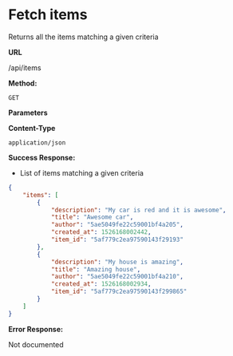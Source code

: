 # Fetch items

Returns all the items matching a given criteria

**URL**

  /api/items

**Method:**
  
  `GET`
  
**Parameters**

**Content-Type**

  `application/json`

**Success Response:**
  
- List of items matching a given criteria

```json
{
    "items": [
        {
            "description": "My car is red and it is awesome",
            "title": "Awesome car",
            "author": "5ae5049fe22c59001bf4a205",
            "created_at": 1526168002442,
            "item_id": "5af779c2ea97590143f29193"
        },
        {
            "description": "My house is amazing",
            "title": "Amazing house",
            "author": "5ae5049fe22c59001bf4a210",
            "created_at": 1526168002934,
            "item_id": "5af779c2ea97590143f299865"
        }
    ]
}
```
 
**Error Response:**

Not documented